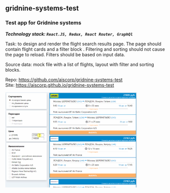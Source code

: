 ## gridnine-systems-test 

### Test app for Gridnine systems  

***Technology stack: `React.JS, Redux, React Router, GraphQl`*** 

Task: to design and render the flight search results page. The page should contain flight cards and a filter block
. Filtering and sorting should not cause the page to reload. Filters should be based on input data.  

Source data: mock file with a list of flights, layout with filter and sorting blocks.  

Repo: https://github.com/aiscorp/gridnine-systems-test  
Site: https://aiscorp.github.io/gridnine-systems-test

<img src="https://github.com/aiscorp/gridnine-systems-test/blob/master/image.gif?raw=true" height=300>
